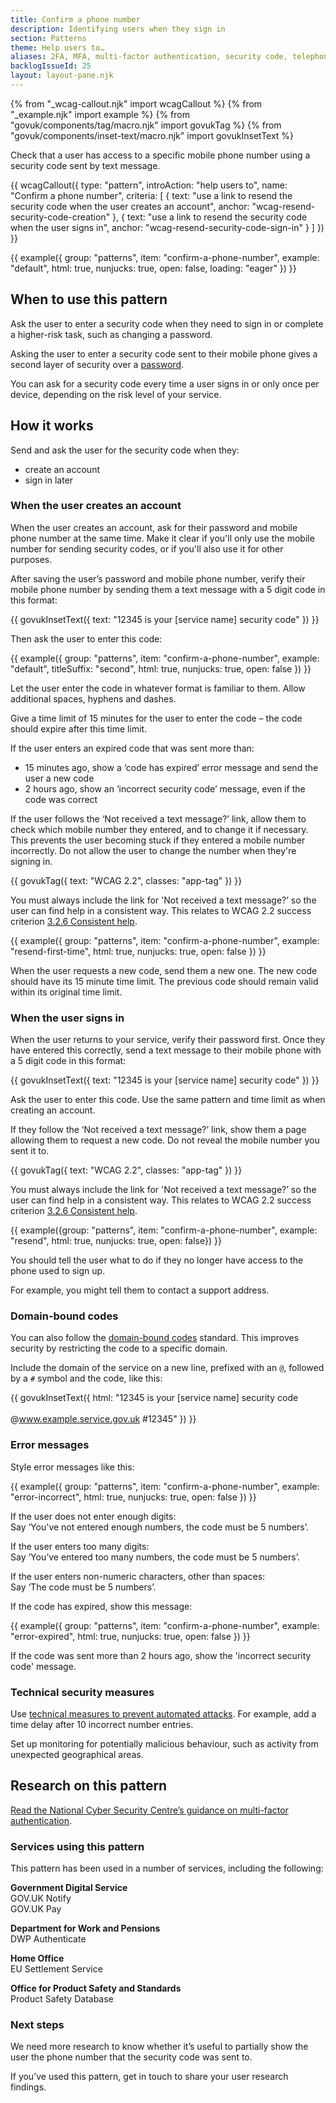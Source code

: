 ```yaml
---
title: Confirm a phone number
description: Identifying users when they sign in
section: Patterns
theme: Help users to…
aliases: 2FA, MFA, multi-factor authentication, security code, telephone number, phone number, text message, two-factor authentication
backlogIssueId: 25
layout: layout-pane.njk
---
```


{% from "_wcag-callout.njk" import wcagCallout %}
{% from "_example.njk" import example %}
{% from "govuk/components/tag/macro.njk" import govukTag %}
{% from "govuk/components/inset-text/macro.njk" import govukInsetText %}

Check that a user has access to a specific mobile phone number using a security code sent by text message.

{{ wcagCallout({
  type: "pattern",
  introAction: "help users to",
  name: "Confirm a phone number",
  criteria: [
    {
      text: "use a link to resend the security code when the user creates an account",
      anchor: "wcag-resend-security-code-creation"
    },
    {
      text: "use a link to resend the security code when the user signs in",
      anchor: "wcag-resend-security-code-sign-in"
    }
  ]
}) }}

{{ example({ group: "patterns", item: "confirm-a-phone-number", example: "default", html: true, nunjucks: true, open: false, loading: "eager" }) }}

## When to use this pattern

Ask the user to enter a security code when they need to sign in or complete a higher-risk task, such as changing a password.

Asking the user to enter a security code sent to their mobile phone gives a second layer of security over a [password](/patterns/passwords/).

You can ask for a security code every time a user signs in or only once per device, depending on the risk level of your service.

## How it works

Send and ask the user for the security code when they:

- create an account
- sign in later

### When the user creates an account

When the user creates an account, ask for their password and mobile phone number at the same time. Make it clear if you'll only use the mobile number for sending security codes, or if you'll also use it for other purposes.

After saving the user’s password and mobile phone number, verify their mobile phone number by sending them a text message with a 5 digit code in this format:

{{ govukInsetText({
  text: "12345 is your [service name] security code"
}) }}

Then ask the user to enter this code:

{{ example({ group: "patterns", item: "confirm-a-phone-number", example: "default", titleSuffix: "second", html: true, nunjucks: true, open: false }) }}

Let the user enter the code in whatever format is familiar to them. Allow additional spaces, hyphens and dashes.

Give a time limit of 15 minutes for the user to enter the code – the code should expire after this time limit.

If the user enters an expired code that was sent more than:

- 15 minutes ago, show a ‘code has expired’ error message and send the user a new code
- 2 hours ago, show an ‘incorrect security code’ message, even if the code was correct

If the user follows the ‘Not received a text message?’ link, allow them to check which mobile number they entered, and to change it if necessary. This prevents the user becoming stuck if they entered a mobile number incorrectly. Do not allow the user to change the number when they're signing in.

<div class="app-wcag-22" id="wcag-resend-security-code-creation" role="note">
  {{ govukTag({
    text: "WCAG 2.2",
    classes: "app-tag"
  }) }}
  <p>You must always include the link for 'Not received a text message?’ so the user can find help in a consistent way. This relates to WCAG 2.2 success criterion <a href="https://www.w3.org/WAI/WCAG22/Understanding/consistent-help.html">3.2.6 Consistent help</a>.</p>
</div>

{{ example({ group: "patterns", item: "confirm-a-phone-number", example: "resend-first-time", html: true, nunjucks: true, open: false }) }}

When the user requests a new code, send them a new one. The new code should have its 15 minute time limit. The previous code should remain valid within its original time limit.

### When the user signs in

When the user returns to your service, verify their password first. Once they have entered this correctly, send a text message to their mobile phone with a 5 digit code in this format:

{{ govukInsetText({
  text: "12345 is your [service name] security code"
}) }}

Ask the user to enter this code. Use the same pattern and time limit as when creating an account.

If they follow the ‘Not received a text message?’ link, show them a page allowing them to request a new code. Do not reveal the mobile number you sent it to.

<div class="app-wcag-22" id="wcag-resend-security-code-sign-in" role="note">
  {{ govukTag({
    text: "WCAG 2.2",
    classes: "app-tag"
  }) }}
  <p>You must always include the link for 'Not received a text message?’ so the user can find help in a consistent way. This relates to WCAG 2.2 success criterion <a href="https://www.w3.org/WAI/WCAG22/Understanding/consistent-help.html">3.2.6 Consistent help</a>.</p>
</div>

{{ example({group: "patterns", item: "confirm-a-phone-number", example: "resend", html: true, nunjucks: true, open: false}) }}

You should tell the user what to do if they no longer have access to the phone used to sign up.

For example, you might tell them to contact a support address.

### Domain-bound codes

You can also follow the [domain-bound codes](https://developer.apple.com/news/?id=z0i801mg) standard. This improves security by restricting the code to a specific domain.

Include the domain of the service on a new line, prefixed with an `@`, followed by a `#` symbol and the code, like this:

{{ govukInsetText({
  html: "12345 is your [service name] security code<br><br>@www.example.service.gov.uk #12345"
}) }}

### Error messages

Style error messages like this:

{{ example({ group: "patterns", item: "confirm-a-phone-number", example: "error-incorrect", html: true, nunjucks: true, open: false }) }}

If the user does not enter enough digits:
<br>Say ‘You've not entered enough numbers, the code must be 5 numbers’.

If the user enters too many digits:
<br>Say ‘You’ve entered too many numbers, the code must be 5 numbers’.

If the user enters non-numeric characters, other than spaces:
<br>Say ‘The code must be 5 numbers’.

If the code has expired, show this message:

{{ example({ group: "patterns", item: "confirm-a-phone-number", example: "error-expired", html: true, nunjucks: true, open: false }) }}

If the code was sent more than 2 hours ago, show the 'incorrect security code' message.

### Technical security measures

Use [technical measures to prevent automated attacks](https://www.ncsc.gov.uk/collection/passwords/updating-your-approach#tip2-password-collection). For example, add a time delay after 10 incorrect number entries.

Set up monitoring for potentially malicious behaviour, such as activity from unexpected geographical areas.

## Research on this pattern

[Read the National Cyber Security Centre’s guidance on multi-factor authentication](https://www.ncsc.gov.uk/guidance/multi-factor-authentication-online-services).

### Services using this pattern

This pattern has been used in a number of services, including the following:

**Government Digital Service**<br>
GOV.UK Notify<br>
GOV.UK Pay

**Department for Work and Pensions**<br>
DWP Authenticate

**Home Office**<br>
EU Settlement Service

**Office for Product Safety and Standards**<br>
Product Safety Database

### Next steps

We need more research to know whether it’s useful to partially show the user the phone number that the security code was sent to.

If you’ve used this pattern, get in touch to share your user research findings.
